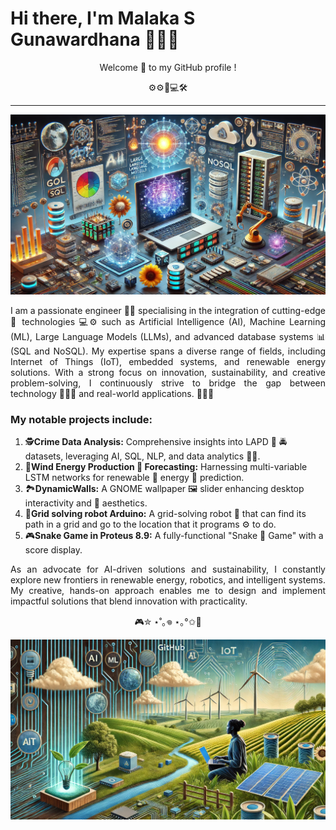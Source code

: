 # Hi there, I'm Malaka S Gunawardhana 👨🏻‍🎓
<p align='center'>
Welcome 👋 to my GitHub profile ! 

<p align='center'>
⚙️⚙️🤖💻🛠️

---

<p align='center'>
    <img width=1024 src="Images/IMAGE_04.png">
</p>

<p align='justify'>
I am a passionate engineer 👨‍💻 specialising in the integration of cutting-edge 🎯 technologies 💻⚙️ such as Artificial Intelligence (AI), Machine Learning (ML), Large Language Models (LLMs), and advanced database systems 📊 (SQL and NoSQL). My expertise spans a diverse range of fields, including Internet of Things (IoT), embedded systems, and renewable energy solutions. With a strong focus on innovation, sustainability, and creative problem-solving, I continuously strive to bridge the gap between technology 👨🏻‍🔧 and real-world applications. 💯🚀🎯

### My notable projects include:

1. 🕵**Crime Data Analysis:** Comprehensive insights into LAPD 🚓 🚔 datasets, leveraging AI, SQL, NLP, and data analytics 👮‍♂️.
2. 🍃**Wind Energy Production 🔌 Forecasting:** Harnessing multi-variable LSTM networks for renewable 🌿 energy 🔋 prediction.
3. 🏞️**DynamicWalls:** A GNOME wallpaper 🖼️ slider enhancing desktop interactivity and 🎨 aesthetics.
4. 🤖**Grid solving robot Arduino:** A grid-solving robot 🦾 that can find its path in a grid and go to the location that it programs ⚙️ to do.
5. 🎮**Snake Game in Proteus 8.9:** A fully-functional "Snake 🐍 Game" with a score display.

<p align='justify'>
As an advocate for AI-driven solutions and sustainability, I constantly explore new frontiers in renewable energy, robotics, and intelligent systems. My creative, hands-on approach enables me to design and implement impactful solutions that blend innovation with practicality.

<p align='center'>
🎮✮ ⋆˚｡𖦹 ⋆｡°✩👾

<p align='center'>
    <img width=1024 src="Images/IMAGE_06.png">
</p>